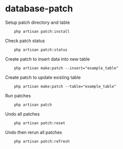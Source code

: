 # database-patch

Setup patch directory and table

```
    php artisan patch:install
```

Check patch status

```
    php artisan patch:status
```

Create patch to insert data into new table

```
    php artisan make:patch --insert="example_table"
```

Create patch to update existing table

```
    php artisan make:patch --table="example_table"
```

Run patches

```
    php artisan patch
```

Undo all patches

```
    php artisan patch:reset
```

Undo then rerun all patches

```
    php artisan patch:refresh
```